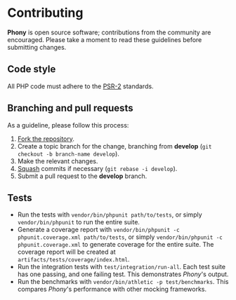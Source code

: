 # Contributing

**Phony** is open source software; contributions from the community are
encouraged. Please take a moment to read these guidelines before submitting
changes.

## Code style

All PHP code must adhere to the [PSR-2] standards.

[PSR-2]: https://github.com/php-fig/fig-standards/blob/master/accepted/PSR-2-coding-style-guide.md

## Branching and pull requests

As a guideline, please follow this process:

1. [Fork the repository].
2. Create a topic branch for the change, branching from **develop**
(`git checkout -b branch-name develop`).
3. Make the relevant changes.
4. [Squash] commits if necessary (`git rebase -i develop`).
5. Submit a pull request to the **develop** branch.

[Fork the repository]: https://help.github.com/articles/fork-a-repo
[Squash]: http://git-scm.com/book/en/Git-Tools-Rewriting-History#Changing-Multiple-Commit-Messages

## Tests

- Run the tests with `vendor/bin/phpunit path/to/tests`, or simply
  `vendor/bin/phpunit` to run the entire suite.
- Generate a coverage report with
  `vendor/bin/phpunit -c phpunit.coverage.xml path/to/tests`, or simply
  `vendor/bin/phpunit -c phpunit.coverage.xml` to generate coverage for the
  entire suite. The coverage report will be created at
  `artifacts/tests/coverage/index.html`.
- Run the integration tests with `test/integration/run-all`. Each test suite has
  one passing, and one failing test. This demonstrates *Phony*'s output.
- Run the benchmarks with `vendor/bin/athletic -p test/benchmarks`. This
  compares *Phony*'s performance with other mocking frameworks.
